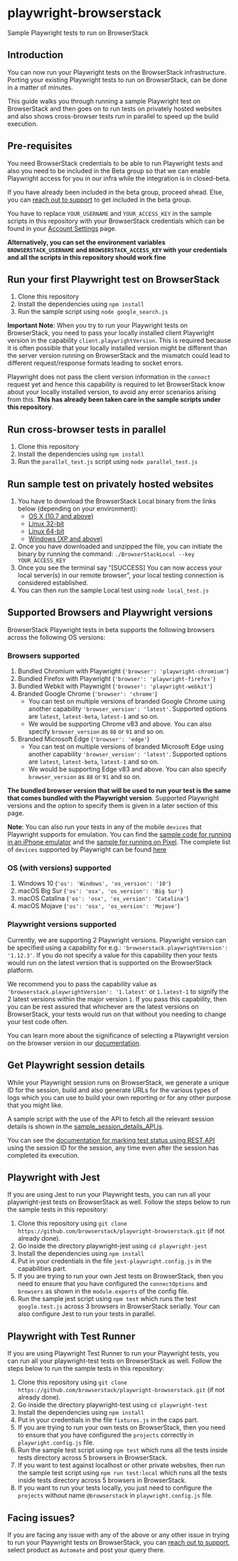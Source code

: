 # playwright-browserstack
Sample Playwright tests to run on BrowserStack

## Introduction

You can now run your Playwright tests on the BrowserStack infrastructure. Porting your existing Playwright tests to run on BrowserStack, can be done in a matter of minutes.

This guide walks you through running a sample Playwright test on BrowserStack and then goes on to run tests on privately hosted websites and also shows cross-browser tests run in parallel to speed up the build execution.

## Pre-requisites

You need BrowserStack credentials to be able to run Playwright tests and also you need to be included in the Beta group so that we can enable Playwright access for you in our infra while the integration is in closed-beta.

If you have already been included in the beta group, proceed ahead. Else, you can [reach out to support](https://www.browserstack.com/contact#technical-support) to get included in the beta group.

You have to replace `YOUR_USERNAME` and `YOUR_ACCESS_KEY` in the sample scripts in this repository with your BrowserStack credentials which can be found in your [Account Settings](https://www.browserstack.com/accounts/settings) page.

**Alternatively, you can set the environment variables `BROWSERSTACK_USERNAME` and `BROWSERSTACK_ACCESS_KEY` with your credentials and all the scripts in this repository should work fine**

## Run your first Playwright test on BrowserStack

1. Clone this repository
2. Install the dependencies using `npm install`
3. Run the sample script using `node google_search.js`

**Important Note**: When you try to run your Playwright tests on BrowserStack, you need to pass your locally installed client Playwright version in the capability `client.playwrightVersion`. This is required because it is often possible that your locally installed version might be different than the server version running on BrowserStack and the mismatch could lead to different request/response formats leading to socket errors.

Playwright does not pass the client version information in the `connect` request yet and hence this capability is required to let BrowserStack know about your locally installed version, to avoid any error scenarios arising from this. **This has already been taken care in the sample scripts under this repository**.

## Run cross-browser tests in parallel

1. Clone this repository
2. Install the dependencies using `npm install`
3. Run the `parallel_test.js` script using `node parallel_test.js`

## Run sample test on privately hosted websites

1. You have to download the BrowserStack Local binary from the links below (depending on your environment):
   * [OS X (10.7 and above)](https://www.browserstack.com/browserstack-local/BrowserStackLocal-darwin-x64.zip)
   * [Linux 32-bit](https://www.browserstack.com/browserstack-local/BrowserStackLocal-linux-ia32.zip)
   * [Linux 64-bit](https://www.browserstack.com/browserstack-local/BrowserStackLocal-linux-x64.zip)
   * [Windows (XP and above)](https://www.browserstack.com/browserstack-local/BrowserStackLocal-win32.zip)
2. Once you have downloaded and unzipped the file, you can initiate the binary by running the command: `./BrowserStackLocal --key YOUR_ACCESS_KEY`
3. Once you see the terminal say “\[SUCCESS\] You can now access your local server(s) in our remote browser”, your local testing connection is considered established.
4. You can then run the sample Local test using `node local_test.js`

## Supported Browsers and Playwright versions

BrowserStack Playwright tests in beta supports the following browsers across the following OS versions:

### Browsers supported
1. Bundled Chromium with Playwright (`'browser': 'playwright-chromium'`)
2. Bundled Firefox with Playwright (`'browser': 'playwright-firefox'`)
3. Bundled Webkit with Playwright (`'browser': 'playwright-webkit'`)
4. Branded Google Chrome (`'browser': 'chrome'`)
   * You can test on multiple versions of branded Google Chrome using another capability `'browser_version': 'latest'`. Supported options are `latest`, `latest-beta`, `latest-1` and so on.
   * We would be supporting Chrome v83 and above. You can also specify `browser_version` as `88` or `91` and so on.
5. Branded Microsoft Edge (`'browser': 'edge'`)
   * You can test on multiple versions of branded Microsoft Edge using another capability `'browser_version': 'latest'`. Supported options are `latest`, `latest-beta`, `latest-1` and so on.
   * We would be supporting Edge v83 and above. You can also specify `browser_version` as `88` or `91` and so on.

**The bundled browser version that will be used to run your test is the same that comes bundled with the Playwright version**. Supported Playwright versions and the option to specify them is given in a later section of this page.

**Note**: You can also run your tests in any of the mobile `devices` that Playwright supports for emulation. You can find the [sample code for running in an iPhone emulator](https://github.com/browserstack/playwright-browserstack/blob/master/sample_test_on_iPhone.js) and the [sample for running on Pixel](https://github.com/browserstack/playwright-browserstack/blob/master/sample_test_on_Pixel.js). The complete list of `devices` supported by Playwright can be found [here](https://github.com/microsoft/playwright/blob/master/src/server/deviceDescriptors.js)

### OS (with versions) supported
1. Windows 10 (`'os': 'Windows', 'os_version': '10'`)
2. macOS Big Sur (`'os': 'osx', 'os_version': 'Big Sur'`)
3. macOS Catalina (`'os': 'osx', 'os_version': 'Catalina'`)
4. macOS Mojave (`'os': 'osx', 'os_version': 'Mojave'`)

### Playwright versions supported

Currently, we are supporting 2 Playwright versions.
Playwright version can be specified using a capability for e.g.: `'browserstack.playwrightVersion': '1.12.3'`. If you do not specify a value for this capability then your tests would run on the latest version that is supported on the BrowserStack platform.

We recommend you to pass the capability value as `'browserstack.playwrightVersion': '1.latest'` or `1.latest-1` to signify the 2 latest versions within the major version `1`. If you pass this capability, then you can be rest assured that whichever are the latest versions on BrowserStack, your tests would run on that without you needing to change your test code often.

You can learn more about the significance of selecting a Playwright version on the browser version in our [documentation](https://www.browserstack.com/docs/automate/playwright/browsers-and-os).

## Get Playwright session details

While your Playwright session runs on BrowserStack, we generate a unique ID for the session, build and also generate URLs for the various types of logs which you can use to build your own reporting or for any other purpose that you might like.

A sample script with the use of the API to fetch all the relevant session details is shown in the [sample_session_details_API.js](./sample_session_details_API.js). 

You can see the [documentation for marking test status using REST API](https://www.browserstack.com/docs/automate/api-reference/selenium/session#set-test-status) using the session ID for the session, any time even after the session has completed its execution.

## Playwright with Jest

If you are using Jest to run your Playwright tests, you can run all your playwright-jest tests on BrowserStack as well. Follow the steps below to run the sample tests in this repository:

1. Clone this repository using `git clone https://github.com/browserstack/playwright-browserstack.git` (if not already done).
2. Go inside the directory playwright-jest using `cd playwright-jest`
3. Install the dependencies using `npm install`
4. Put in your credentials in the file `jest-playwright.config.js` in the capabilities part.
5. If you are trying to run your own Jest tests on BrowserStack, then you need to ensure that you have configured the `connectOptions` and `browsers` as shown in the `module.exports` of the config file.
6. Run the sample jest script using `npm test` which runs the test `google.test.js` across 3 browsers in BrowserStack serially. Your can also configure Jest to run your tests in parallel.

## Playwright with Test Runner

If you are using Playwright Test Runner to run your Playwright tests, you can run all your playwright-test tests on BrowserStack as well. Follow the steps below to run the sample tests in this repository:

1. Clone this repository using `git clone https://github.com/browserstack/playwright-browserstack.git` (if not already done).
2. Go inside the directory playwright-test using `cd playwright-test`
3. Install the dependencies using `npm install`
4. Put in your credentials in the file `fixtures.js` in the caps part.
5. If you are trying to run your own tests on BrowserStack, then you need to ensure that you have configured the `projects` correctly in `playwright.config.js` file.
6. Run the sample test script using `npm test` which runs all the tests inside tests directory across 5 browsers in BrowserStack.
7. If you want to test against localhost or other private websites, then run the sample test script using `npm run test:local` which runs all the tests inside tests directory across 5 browsers in BrowserStack.
8. If you want to run your tests locally, you just need to configure the `projects` without name `@browserstack` in `playwright.config.js` file.

## Facing issues?

If you are facing any issue with any of the above or any other issue in trying to run your Playwright tests on BrowserStack, you can [reach out to support](https://www.browserstack.com/contact#technical-support), select product as `Automate` and post your query there.